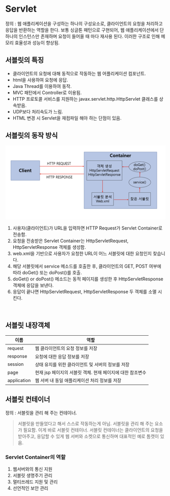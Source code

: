 # Servlet

정의 : 웹 애플리케이션을 구성하는 하나의 구성요소로, 클라이언트의 요청을 처리하고 응답을 반환하는 역할을 한다. 보통 싱글톤 패턴으로 구현되어, 웹 애플리케이션에서 단 하나의 인스턴스만 존재하며 요청이 들어올 때 마다 재사용 된다. 이러한 구조로 인해 메모리 효율성과 성능이 향상됨.

## 서블릿의 특징

- 클라이언트의 요청에 대해 동적으로 작동하는 웹 어플리케이션 컴포넌트.
- html을 사용하여 요청에 응답.
- Java Thread를 이용하여 동작.
- MVC 패턴에서 Controller로 이용됨.
- HTTP 프로토콜 서비스를 지원하는 javax.servlet.http.HttpServlet 클래스를 상속받음.
- UDP보다 처리속도가 느림.
- HTML 변경 시 Servlet을 재컴파일 해야 하는 단점이 있음.

## 서블릿의 동작 방식

![Alt text](imgs/servlet.png)

1. 사용자(클라이언트)가 URL을 입력하면 HTTP Request가 Servlet Container로 전송함.
2. 요청을 전송받은 Servlet Container는 HttpServletRequest, HttpServletResponse 객체를 생성함.
3. web.xml을 기반으로 사용자가 요청한 URL이 어느 서블릿에 대한 요청인지 찾습니다.
4. 해당 서블릿에서 service 메소드를 호출한 후, 클라이언트의 GET, POST 여부에 따라 doGet() 또는 doPost()를 호출.
5. doGet() or doPost() 메소드는 동적 페이지를 생성한 후 HttpServletResponse 객체에 응답을 보낸다.
6. 응답이 끝나면 HttpServletRequest, HttpServletResponse 두 객체를 소멸 시킨다.

<br>

## 서블릿 내장객체

| 이름        | 역할                                                       |
| ----------- | ---------------------------------------------------------- |
| request     | 웹 클라이언트의 요청 정보를 저장                           |
| response    | 요청에 대한 응답 정보를 저장                               |
| session     | 상태 유지를 위한 클라이언트 및 서버의 정보를 저장          |
| page        | 현재 jsp 페이지의 서블릿 객체. 현재 페이지에 대한 참조변수 |
| application | 웹 서버 내 동일 애플리케이션 처리 정보를 저장              |

## 서블릿 컨테이너

정의 : 서블릿을 관리 해 주는 컨테이너.

> 서블릿을 만들었다고 해서 스스로 작동하는게 아님. 서블릿을 관리 해 주는 요소가 필요함. 이게 바로 서블릿 컨테이너. 서블릿 컨테이너는 클라이언트의 요청을 받아주고, 응답할 수 있게 웹 서버와 소켓으로 통신하며 대표적인 예로 톰캣이 있음.

### Servlet Container의 역할

1. 웹서버와의 통신 지원
2. 서블릿 생명주기 관리
3. 멀티쓰레드 지원 및 관리
4. 선언적인 보안 관리
